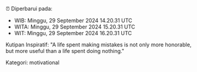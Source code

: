 ⏰ Diperbarui pada:
- WIB: Minggu, 29 September 2024 14.20.31 UTC
- WITA: Minggu, 29 September 2024 15.20.31 UTC
- WIT: Minggu, 29 September 2024 16.20.31 UTC

Kutipan Inspiratif:
"A life spent making mistakes is not only more honorable, but more useful than a life spent doing nothing."


Kategori: motivational

